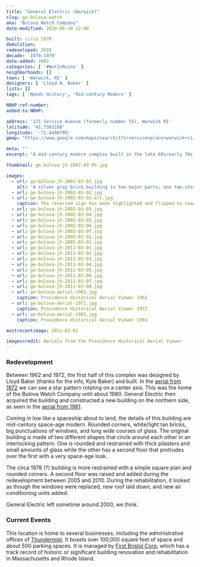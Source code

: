 ```yaml
---
title: "General Electric (Warwick)"
slug: ge-bulova-watch
aka: "Bulova Watch Company"
date-modified: 2020-06-10 12:00

built: circa 1970
demolition: 
redeveloped: 2010
decade: '1970-1979'
date-added: 2002
categories: [ '#NotInRuins' ]
neighborhoods: []
town: [ 'Warwick, RI' ]
designers: [ 'Lloyd A. Baker' ]
lists: []
tags: [ 'Needs History', 'Mid-century Modern' ]

NRHP-ref-number:
added-to-NRHP:

address: '171 Service Avenue (formerly number 55), Warwick RI'
latitude: '41.7383108'
longitude: '-71.4480799'
gmap: "https://www.google.com/maps/search/171+service+place+warwick+ri/@41.7383108,-71.4480799,17z/data=!3m1!4b1"

meta: ""
excerpt: "A mid-century modern complex built in the late 60s/early 70s for Bulova Watch and then occupied by General Electric for about 20 years."

thumbnail: ge-bulova-jh-2002-03-05.jpg

images:
  - url: ge-bulova-jh-2002-03-01.jpg
    alt: 'A silver gray brick building in two major parts; one two-story, and another one story. Both feature large commercial plate glass windows and large-radius rounded corners. In general, it looks very space age and mid-century.'
  - url: ge-bulova-jh-2002-03-02.jpg
  - url: ge-bulova-jh-2002-03-02-alt.jpg
    caption: The reversed sign has been highlighted and flipped to read “General Electric”
  - url: ge-bulova-jh-2002-03-03.jpg
  - url: ge-bulova-jh-2002-03-04.jpg
  - url: ge-bulova-jh-2002-03-05.jpg
  - url: ge-bulova-jh-2002-03-06.jpg
  - url: ge-bulova-jh-2002-03-07.jpg
  - url: ge-bulova-jh-2005-03-01.jpg
  - url: ge-bulova-jh-2005-03-02.jpg
  - url: ge-bulova-jh-2011-03-01.jpg
  - url: ge-bulova-jh-2011-03-02.jpg
  - url: ge-bulova-jh-2011-03-03.jpg
  - url: ge-bulova-jh-2011-03-04.jpg
  - url: ge-bulova-jh-2011-03-05.jpg
  - url: ge-bulova-jh-2011-03-06.jpg
  - url: ge-bulova-jh-2011-03-07.jpg
  - url: ge-bulova-jh-2011-03-08.jpg
  - url: ge-bulova-aerial-1962.jpg
    caption: Providence Historical Aerial Viewer 1962
  - url: ge-bulova-aerial-1972.jpg
    caption: Providence Historical Aerial Viewer 1972
  - url: ge-bulova-aerial-1981.jpg
    caption: Providence Historical Aerial Viewer 1981

mostrecentimage: 2011-03-01

imagescredit: Aerials from the Providence Historical Aerial Viewer
---
```


### Redevelopment

Between 1962 and 1972, the first half of this complex was designed by Lloyd Baker (thanks for the info, Kyle Baker) and built. In the [aerial from 1972](#photo-ge-bulova-aerial-1972) we can see a star pattern rotating on a center axis. This was the home of the Bulova Watch Company until about 1980. General Electric then acquired the building and constructed a new building on the northern side, as seen in the [aerial from 1981](#photo-ge-bulova-aerial-1981). 

Coming in low like a spaceship about to land, the details of this building are mid-century space-age modern. Rounded corners, white/light tan bricks, big punctuations of windows, and long wide courses of glass. The original building is made of two different shapes that circle around each other in an interlocking pattern. One is rounded and restrained with thick pilasters and small amounts of glass while the other has a second floor that protrudes over the first with a very space-age look. 

The circa 1978 (?) building is more restrained with a simple square plan and rounded corners. A second floor was raised and added during the redevelopment between 2005 and 2010. During the rehabilitation, it looked as though the windows were replaced, new roof laid down, and new air conditioning units added.

General Electric left sometime around 2000, we think. 


### Current Events

This location is home to several businesses, including the administrative offices of [Thundermist](//www.thundermisthealth.org). It boasts over 100,000 square feet of space and about 500 parking spaces. It is managed by [First Bristol Corp](//firstbristol.com), which has a track record of historic or significant building renovation and rehabilitation in Massachusetts and Rhode Island.
